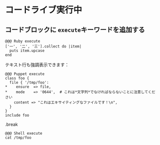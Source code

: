 <!SLIDE >
# コードライブ実行中
## コードブロックに `execute`キーワードを追加する

    @@@ Ruby execute
    ['一', '二', '三'].collect do |item|
      puts item.upcase
    end

テキスト行も強調表示できます：

    @@@ Puppet execute
    class foo {
      file { '/tmp/foo':
    *    ensure  => file,
    *    mode    => '0644',  # これは*文字列*でなければならないことに注意してください
        content => "これはエキサイティングなファイルです！\n",
      }
    }
    include foo
    
.break

    @@@ Shell execute
    cat /tmp/foo
